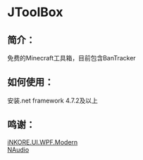 # JToolBox
## 简介：
免费的Minecraft工具箱，目前包含BanTracker
## 如何使用：
安装.net framework 4.7.2及以上
## 鸣谢：
[iNKORE.UI.WPF.Modern](https://github.com/InkoreStudios/UI.WPF.Modern)<br>
[NAudio](https://github.com/naudio/NAudio)
